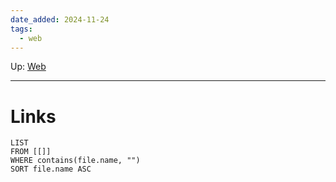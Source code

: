 ```yaml
---
date_added: 2024-11-24
tags:
  - web
---
```

Up: [Web](Web.md)
___
 
# Links
```dataview
LIST
FROM [[]]
WHERE contains(file.name, "")
SORT file.name ASC
```

